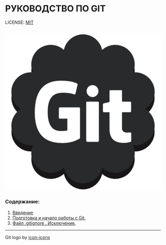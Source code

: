 # **РУКОВОДСТВО ПО GIT**

LICENSE: [MIT](license.md)

![git-logo](git-logo.png)
---
### Содержание:
1. [Введение](/Introduction.md)
2. [Подготовка и начало работы с Git.](repository.md)
3. [Файл .gitignore . Исключения.](gitigr.md)


---
Git logo by [icon-icons](https://www.icon-icons.com)

